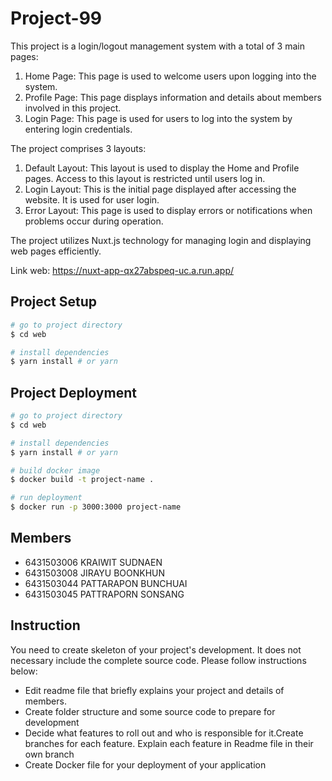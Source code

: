 # Project-99
This project is a login/logout management system with a total of 3 main pages:

1. Home Page: This page is used to welcome users upon logging into the system.
2. Profile Page: This page displays information and details about members involved in this project.
3. Login Page: This page is used for users to log into the system by entering login credentials.

The project comprises 3 layouts:

1. Default Layout: This layout is used to display the Home and Profile pages. Access to this layout is restricted until users log in.
2. Login Layout: This is the initial page displayed after accessing the website. It is used for user login.
3. Error Layout: This page is used to display errors or notifications when problems occur during operation.

The project utilizes Nuxt.js technology for managing login and displaying web pages efficiently.

Link web: https://nuxt-app-qx27abspeq-uc.a.run.app/


## Project Setup
```bash
# go to project directory
$ cd web

# install dependencies
$ yarn install # or yarn
```

## Project Deployment
```bash
# go to project directory
$ cd web

# install dependencies
$ yarn install # or yarn

# build docker image
$ docker build -t project-name .

# run deployment
$ docker run -p 3000:3000 project-name
```

## Members
- 6431503006 KRAIWIT SUDNAEN
- 6431503008 JIRAYU BOONKHUN
- 6431503044 PATTARAPON BUNCHUAI
- 6431503045 PATTRAPORN SONSANG

## Instruction
You need to create skeleton of your project's development. It does not necessary include the complete source code. Please follow instructions below:
- Edit readme file that briefly explains your project and details of members.​ 
- Create folder structure and some source code to prepare for development
- Decide what features to roll out and who is responsible for it.​ Create branches for each feature. Explain each feature in Readme file in their own branch​ 
- Create Docker file for your deployment of your application
